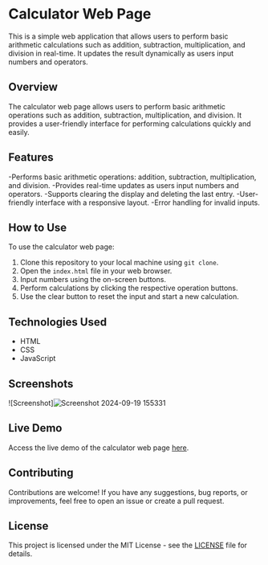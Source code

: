 # Calculator Web Page

This is a simple web application that allows users to perform basic arithmetic calculations such as addition, subtraction, multiplication, and division in real-time. It updates the result dynamically as users input numbers and operators.

## Overview

The calculator web page allows users to perform basic arithmetic operations such as addition, subtraction, multiplication, and division. It provides a user-friendly interface for performing calculations quickly and easily.

## Features

-Performs basic arithmetic operations: addition, subtraction, multiplication, and division.
-Provides real-time updates as users input numbers and operators.
-Supports clearing the display and deleting the last entry.
-User-friendly interface with a responsive layout.
-Error handling for invalid inputs.

## How to Use

To use the calculator web page:

1. Clone this repository to your local machine using `git clone`.
2. Open the `index.html` file in your web browser.
3. Input numbers using the on-screen buttons.
4. Perform calculations by clicking the respective operation buttons.
5. Use the clear button to reset the input and start a new calculation.

## Technologies Used

- HTML
- CSS
- JavaScript


## Screenshots

![Screenshot]![Screenshot 2024-09-19 155331](https://github.com/user-attachments/assets/406f2abe-0ee3-4846-891b-70f6326d87ff)


## Live Demo

Access the live demo of the calculator web page [here](https://dhanasekaran.github.io/Calculator/calulator).

## Contributing

Contributions are welcome! If you have any suggestions, bug reports, or improvements, feel free to open an issue or create a pull request.

## License

This project is licensed under the MIT License - see the [LICENSE](LICENSE) file for details.
